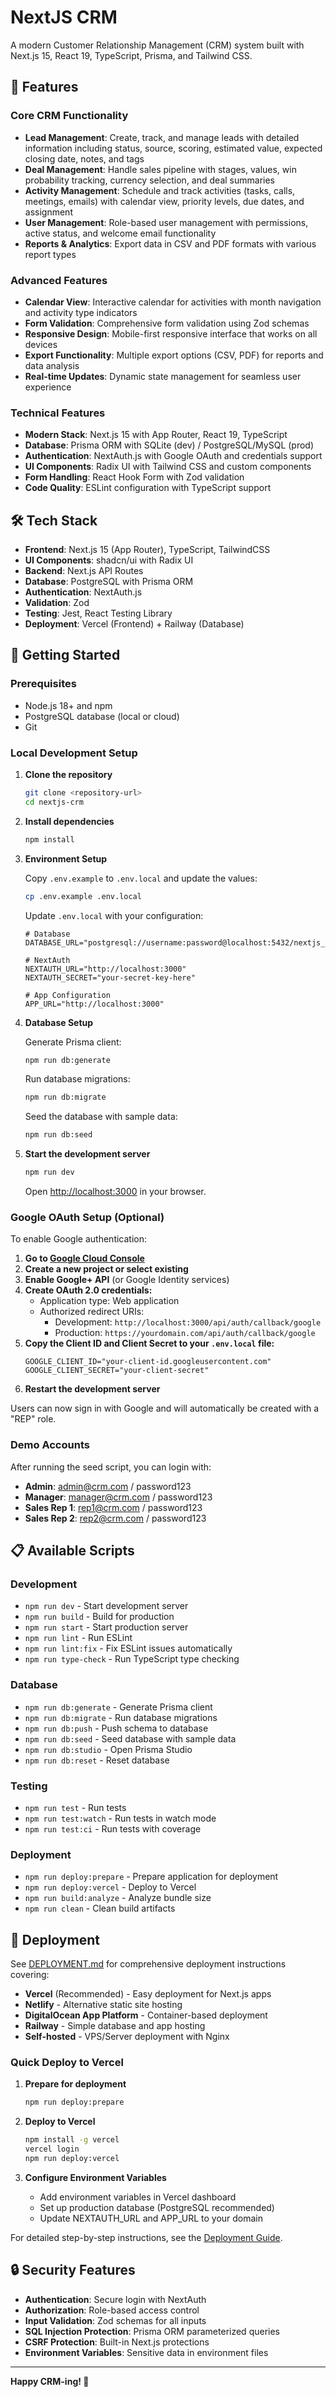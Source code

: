 # NextJS CRM

A modern Customer Relationship Management (CRM) system built with Next.js 15, React 19, TypeScript, Prisma, and Tailwind CSS.

## 🌟 Features

### Core CRM Functionality
- **Lead Management**: Create, track, and manage leads with detailed information including status, source, scoring, estimated value, expected closing date, notes, and tags
- **Deal Management**: Handle sales pipeline with stages, values, win probability tracking, currency selection, and deal summaries
- **Activity Management**: Schedule and track activities (tasks, calls, meetings, emails) with calendar view, priority levels, due dates, and assignment
- **User Management**: Role-based user management with permissions, active status, and welcome email functionality
- **Reports & Analytics**: Export data in CSV and PDF formats with various report types

### Advanced Features
- **Calendar View**: Interactive calendar for activities with month navigation and activity type indicators
- **Form Validation**: Comprehensive form validation using Zod schemas
- **Responsive Design**: Mobile-first responsive interface that works on all devices
- **Export Functionality**: Multiple export options (CSV, PDF) for reports and data analysis
- **Real-time Updates**: Dynamic state management for seamless user experience

### Technical Features
- **Modern Stack**: Next.js 15 with App Router, React 19, TypeScript
- **Database**: Prisma ORM with SQLite (dev) / PostgreSQL/MySQL (prod)
- **Authentication**: NextAuth.js with Google OAuth and credentials support
- **UI Components**: Radix UI with Tailwind CSS and custom components
- **Form Handling**: React Hook Form with Zod validation
- **Code Quality**: ESLint configuration with TypeScript support

## 🛠️ Tech Stack

- **Frontend**: Next.js 15 (App Router), TypeScript, TailwindCSS
- **UI Components**: shadcn/ui with Radix UI
- **Backend**: Next.js API Routes
- **Database**: PostgreSQL with Prisma ORM
- **Authentication**: NextAuth.js
- **Validation**: Zod
- **Testing**: Jest, React Testing Library
- **Deployment**: Vercel (Frontend) + Railway (Database)

## 🚀 Getting Started

### Prerequisites

- Node.js 18+ and npm
- PostgreSQL database (local or cloud)
- Git

### Local Development Setup

1. **Clone the repository**
   ```bash
   git clone <repository-url>
   cd nextjs-crm
   ```

2. **Install dependencies**
   ```bash
   npm install
   ```

3. **Environment Setup**
   
   Copy `.env.example` to `.env.local` and update the values:
   ```bash
   cp .env.example .env.local
   ```
   
   Update `.env.local` with your configuration:
   ```env
   # Database
   DATABASE_URL="postgresql://username:password@localhost:5432/nextjs_crm"
   
   # NextAuth
   NEXTAUTH_URL="http://localhost:3000"
   NEXTAUTH_SECRET="your-secret-key-here"
   
   # App Configuration
   APP_URL="http://localhost:3000"
   ```

4. **Database Setup**
   
   Generate Prisma client:
   ```bash
   npm run db:generate
   ```
   
   Run database migrations:
   ```bash
   npm run db:migrate
   ```
   
   Seed the database with sample data:
   ```bash
   npm run db:seed
   ```

5. **Start the development server**
   ```bash
   npm run dev
   ```
   
   Open [http://localhost:3000](http://localhost:3000) in your browser.

### **Google OAuth Setup (Optional)**

To enable Google authentication:

1. **Go to [Google Cloud Console](https://console.cloud.google.com/)**
2. **Create a new project or select existing**
3. **Enable Google+ API** (or Google Identity services)
4. **Create OAuth 2.0 credentials:**
   - Application type: Web application
   - Authorized redirect URIs:
     - Development: `http://localhost:3000/api/auth/callback/google`
     - Production: `https://yourdomain.com/api/auth/callback/google`
5. **Copy the Client ID and Client Secret to your `.env.local` file:**
   ```env
   GOOGLE_CLIENT_ID="your-client-id.googleusercontent.com"
   GOOGLE_CLIENT_SECRET="your-client-secret"
   ```
6. **Restart the development server**

Users can now sign in with Google and will automatically be created with a "REP" role.

### Demo Accounts

After running the seed script, you can login with:

- **Admin**: admin@crm.com / password123
- **Manager**: manager@crm.com / password123
- **Sales Rep 1**: rep1@crm.com / password123
- **Sales Rep 2**: rep2@crm.com / password123

## 📋 Available Scripts

### Development
- `npm run dev` - Start development server
- `npm run build` - Build for production
- `npm run start` - Start production server
- `npm run lint` - Run ESLint
- `npm run lint:fix` - Fix ESLint issues automatically
- `npm run type-check` - Run TypeScript type checking

### Database
- `npm run db:generate` - Generate Prisma client
- `npm run db:migrate` - Run database migrations
- `npm run db:push` - Push schema to database
- `npm run db:seed` - Seed database with sample data
- `npm run db:studio` - Open Prisma Studio
- `npm run db:reset` - Reset database

### Testing
- `npm run test` - Run tests
- `npm run test:watch` - Run tests in watch mode
- `npm run test:ci` - Run tests with coverage

### Deployment
- `npm run deploy:prepare` - Prepare application for deployment
- `npm run deploy:vercel` - Deploy to Vercel
- `npm run build:analyze` - Analyze bundle size
- `npm run clean` - Clean build artifacts

## 🚀 Deployment

See [DEPLOYMENT.md](DEPLOYMENT.md) for comprehensive deployment instructions covering:

- **Vercel** (Recommended) - Easy deployment for Next.js apps
- **Netlify** - Alternative static site hosting
- **DigitalOcean App Platform** - Container-based deployment
- **Railway** - Simple database and app hosting
- **Self-hosted** - VPS/Server deployment with Nginx

### Quick Deploy to Vercel

1. **Prepare for deployment**
   ```bash
   npm run deploy:prepare
   ```

2. **Deploy to Vercel**
   ```bash
   npm install -g vercel
   vercel login
   npm run deploy:vercel
   ```

3. **Configure Environment Variables**
   - Add environment variables in Vercel dashboard
   - Set up production database (PostgreSQL recommended)
   - Update NEXTAUTH_URL and APP_URL to your domain

For detailed step-by-step instructions, see the [Deployment Guide](DEPLOYMENT.md).

## 🔒 Security Features

- **Authentication**: Secure login with NextAuth
- **Authorization**: Role-based access control
- **Input Validation**: Zod schemas for all inputs
- **SQL Injection Protection**: Prisma ORM parameterized queries
- **CSRF Protection**: Built-in Next.js protections
- **Environment Variables**: Sensitive data in environment files

---

**Happy CRM-ing! 🎉**

